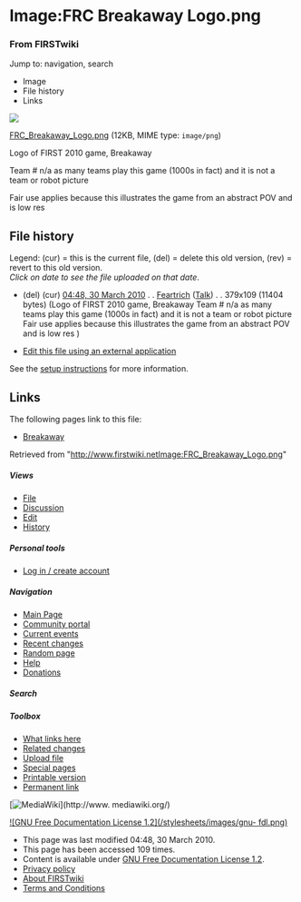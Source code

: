

# Image:FRC Breakaway Logo.png

### From FIRSTwiki

Jump to: navigation, search

  * Image
  * File history
  * Links

![](/media/d/d4/FRC_Breakaway_Logo.png)

[FRC_Breakaway_Logo.png](/media/d/d4/FRC_Breakaway_Logo.png "FRC Breakaway
Logo.png" ) (12KB, MIME type: `image/png`)

Logo of FIRST 2010 game, Breakaway

Team # n/a as many teams play this game (1000s in fact) and it is not a team
or robot picture

Fair use applies because this illustrates the game from an abstract POV and is
low res

## File history

Legend: (cur) = this is the current file, (del) = delete this old version,
(rev) = revert to this old version.  
_Click on date to see the file uploaded on that date_.

  * (del) (cur) [04:48, 30 March 2010](/media/d/d4/FRC_Breakaway_Logo.png "/media/d/d4/FRC Breakaway Logo.png" ) . . [Feartrich](/index.php?title=User:Feartrich&action=edit "User:Feartrich" ) ([Talk](/index.php?title=User_talk:Feartrich&action=edit "User talk:Feartrich" )) . . 379x109 (11404 bytes) (Logo of FIRST 2010 game, Breakaway Team # n/a as many teams play this game (1000s in fact) and it is not a team or robot picture Fair use applies because this illustrates the game from an abstract POV and is low res )
  

  * [Edit this file using an external application](/index.php?title=Image:FRC_Breakaway_Logo.png&action=edit&externaledit=true&mode=file "Image:FRC Breakaway Logo.png" )

See the [setup
instructions](http://meta.wikimedia.org/wiki/Help:External_editors
"http://meta.wikimedia.org/wiki/Help:External_editors" ) for more information.

## Links

The following pages link to this file:

  * [Breakaway](Breakaway "Breakaway" )

Retrieved from
"<http://www.firstwiki.netImage:FRC_Breakaway_Logo.png>"

##### Views

  * [File](Image:FRC_Breakaway_Logo.png)
  * [Discussion](/index.php?title=Image_talk:FRC_Breakaway_Logo.png&action=edit)
  * [Edit](/index.php?title=Image:FRC_Breakaway_Logo.png&action=edit)
  * [History](/index.php?title=Image:FRC_Breakaway_Logo.png&action=history)

##### Personal tools

  * [Log in / create account](/index.php?title=Special:Userlogin&returnto=Image:FRC_Breakaway_Logo.png)

[](Main_Page "Main Page" )

##### Navigation

  * [Main Page](Main_Page)
  * [Community portal](FIRSTwiki:Community_portal)
  * [Current events](Current_events)
  * [Recent changes](Special:Recentchanges)
  * [Random page](Special:Random)
  * [Help](FIRSTwiki:Help)
  * [Donations](FIRSTwiki:Site_support)

##### Search



##### Toolbox

  * [What links here](Special:Whatlinkshere/Image:FRC_Breakaway_Logo.png)
  * [Related changes](Special:Recentchangeslinked/Image:FRC_Breakaway_Logo.png)
  * [Upload file](Special:Upload)
  * [Special pages](Special:Specialpages)
  * [Printable version](/index.php?title=Image:FRC_Breakaway_Logo.png&printable=yes)
  * [Permanent link](/index.php?title=Image:FRC_Breakaway_Logo.png&oldid=76132)

[![MediaWiki](/skins/common/images/poweredby_mediawiki_88x31.png)](http://www.
mediawiki.org/)

[![GNU Free Documentation License 1.2](/stylesheets/images/gnu-
fdl.png)](http://www.gnu.org/copyleft/fdl.html)

  * This page was last modified 04:48, 30 March 2010.
  * This page has been accessed 109 times.
  * Content is available under [GNU Free Documentation License 1.2](http://www.gnu.org/copyleft/fdl.html "http://www.gnu.org/copyleft/fdl.html" ).
  * [Privacy policy](FIRSTwiki:Privacy_policy "FIRSTwiki:Privacy policy" )
  * [About FIRSTwiki](FIRSTwiki:About "FIRSTwiki:About" )
  * [Terms and Conditions](FIRSTwiki:Terms_and_conditions "FIRSTwiki:Terms and conditions" )

